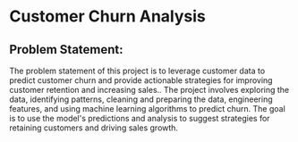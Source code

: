 # Customer Churn Analysis

## Problem Statement:

The problem statement of this project is to leverage customer data to predict customer churn and provide actionable strategies for improving customer retention and increasing sales.. The project involves exploring the data, identifying patterns, cleaning and preparing the data, engineering features, and using machine learning algorithms to predict churn. The goal is to use the model's predictions and analysis to suggest strategies for retaining customers and driving sales growth.
